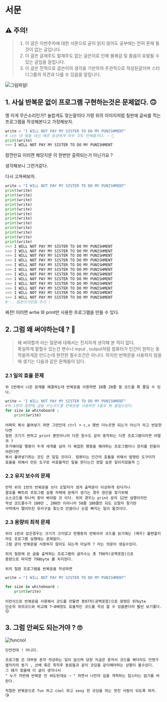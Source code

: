 <!-- readme. md  
    귀찮다. 😒
-->


서문 
======================
## ⚠️ 주의!
 
> 1. 이 글은 이번주차에 대한 서문으로 굳이 읽지 않아도 공부에는 전혀 문제 될 것이 없는 글입니다.
> 2. 이 글은 글재주도 말재주도 없는 글쓴이로 인해 불쾌감 및 졸음이 유발될 수 있는 글임을 알립니다.
> 3. 이 글은  전적으로 글쓴이의 생각을 기반하여 주관적으로 작성된글이며 스터디그룹의 의견과 다를 수 있음을 알립니다. 
  

![그림파일!]( https://i.pinimg.com/736x/1d/4e/81/1d4e8172c673e187d3e5a291c9a2c5b7.jpg "그림파일")

## 1. 사실 반복문 없이 프로그램 구현하는것은 문제없다. 🙃

엥 이게 무슨소리인가? 놀랍게도 맞는말이다 가령 위의 이미지처럼 칠판에 글씨를 적는 프로그램을 작성해본다고 가정해보자.

```python
write = "I WILL NOT PAY MY SISTER TO DO MY PUNISHMENT" 
# 나는 내 벌을 대신 해준 동생에게 아무 것도 안해줄거다. ~ 🤣  
print(write)
>>> I WILL NOT PAY MY SISTER TO DO MY PUNISHMENT
```

잠깐만요 이러면 해당지문 이 한번만 출력되는거 아닌가요 ? 

생각해보니 그런거같다.

다시 고쳐써보자. 

```python
write = "I WILL NOT PAY MY SISTER TO DO MY PUNISHMENT"
print(write)
print(write)
print(write)
print(write)
print(write)
print(write)
print(write)
print(write)
print(write)
print(write)
print(write)
print(write)
>>> I WILL NOT PAY MY SISTER TO DO MY PUNISHMENT
>>> I WILL NOT PAY MY SISTER TO DO MY PUNISHMENT
>>> I WILL NOT PAY MY SISTER TO DO MY PUNISHMENT
>>> I WILL NOT PAY MY SISTER TO DO MY PUNISHMENT
>>> I WILL NOT PAY MY SISTER TO DO MY PUNISHMENT
>>> I WILL NOT PAY MY SISTER TO DO MY PUNISHMENT
>>> I WILL NOT PAY MY SISTER TO DO MY PUNISHMENT
>>> I WILL NOT PAY MY SISTER TO DO MY PUNISHMENT
>>> I WILL NOT PAY MY SISTER TO DO MY PUNISHMENT
>>> I WILL NOT PAY MY SISTER TO DO MY PUNISHMENT
>>> I WILL NOT PAY MY SISTER TO DO MY PUNISHMENT
>>> I WILL NOT PAY MY SISTER TO DO MY PUNISHMENT
# .. 칠판크기만큼 추가 !
```

짜잔! 이러면 wrtie 와 print만 사용한 프로그램을 만들 수 있다.

## 2. 그럼 왜 써야하는데 ? 🤔

> 왜 써야할까 라는 질문에 대해서는 진지하게 생각해 본 적이 없다.<br>
> 확실하게 말할수 있는건 변수나 input , output처럼  컴퓨터가 인간이 원하는 동작을하게끔 만드는데 완전한 필수조건은 아니다. 하지만 반복문을 사용하지 않을때 생기는 다음과 같은 문제들이 있다.<br>

 

    


### 2.1 일의 효율 문제 
 
    위 1번에서 나온 문제를 해결하는데 반복문을 이용하면 10줄 20줄 쓸 코드를 확 줄일 수 있다.

```python 
write = "I WILL NOT PAY MY SISTER TO DO MY PUNISHMENT"
#위 1번의 칠판에 글을 쓰는코드를 반복문을 사용하면 3줄로 확 줄일수있다. 
for size in whiteboard :
    print(write)
```

    
    어짜피 복사 붙여넣기 하면 그만인데 ctrl + c,v 몇번 더누르면 되는거 아닌가 라고 반문한다면 
    칠판 크기가 변하고 print 뿐만아니라 다른 함수도 같이 동작하는 다른 프로그램이라면 어떨까 ? 
    추가해야할 행동이 두개 세개를 넘어 더 복잡한 행동을 해야하는 프로그램이나 장치를 만들어야한다면 
    복사 붙여넣기하는 것도 큰 일일 것이다. 컴퓨터는 인간의 효율을 위해서 발명된 도구이지 
    효율을 위해서 만든 도구로 비효율적인 일을 한다는건 정말 슬픈 일이지않을까 🤔


### 2.2 유지 보수의 문제 
    
    만약 위의 1번의 반복문을 쓰다 오탈자가 생겨 출력문이 이상하게 된다거나 
    괄호를 빠트려 프로그램 실행 자체에 문제가 생기는 경우 원인을 찾기위해 
    소스코드를 하나씩 찾아 봐야할 것 이다. 위의 경우는 print 문의 12번 실행이지만
    작성 코드줄수가 100만 , 200만 이아니라 50줄 100줄만 되도 오탈자 찾기란
    사막에서 떨어트린 유리구슬 찾는것 만큼이나 눈알 빠지는 일이 될것이다.
    
### 2.3 용량의 최적 문제 
    
    
    위의 1번과 같은경우는 크기가 크지않고 한행동의 반복이라 코드를 읽기에는 (매우) 불편할지라도 프로그램 실행에는 문제없다. 
    그럼 굳이 반복문을 사용하지 않아도 되는게 아닐까 ? 라는 의문이 생길수있다. 

    위의 칠판에 쓴 글을 출력하는 프로그램의 글자수는 총 798자(공백포함)으로
    용량으로 따지면 798byte 를 차지한다.
    
    위의 칠판 프로그램을 반복문을 작성하면 
    
```python 
write = "I WILL NOT PAY MY SISTER TO DO MY PUNISHMENT"

for size in whiteboard :
    print(write)
```
    이런식으로 반복문을 사용해서 코드를 만들면 총97자(공백포함)으로 용량은 97byte 
    단순히 위의코드와 비교해 7~8배정도 효율적인 코드를 작성 할 수 있을뿐더러 훨씬 보기좋다. 😊

##  3. 그럼 안써도 되는거야 ? 🙄

![funcool](https://upload3.inven.co.kr/upload/2020/05/19/bbs/i013308301945.gif)

    
    단언컨대 ! 아니다.

    프로그램 은 대부분 혼자 작성하는 일이 없으며 당장 지금은 혼자서 코드를 짜더라도 언젠가 
    옆자리의 동기 , 선배 혹은 취직후 동료들과 같이 코딩을 같이해야하는 상황이 올수있다.  
    그 떄가 왔을때 이 글이 생각나서 
    " 누가 저번에 반복문 안 써도된데요 ~ " 하면서 나만의 길을 개척하는 힙스터는 없기를 바란다. 

    적절한 반복문으로 fun 하고 cool 하고 sexy 한 코딩을 하는 멋진 사람이 되도록 하자. 😘
    
